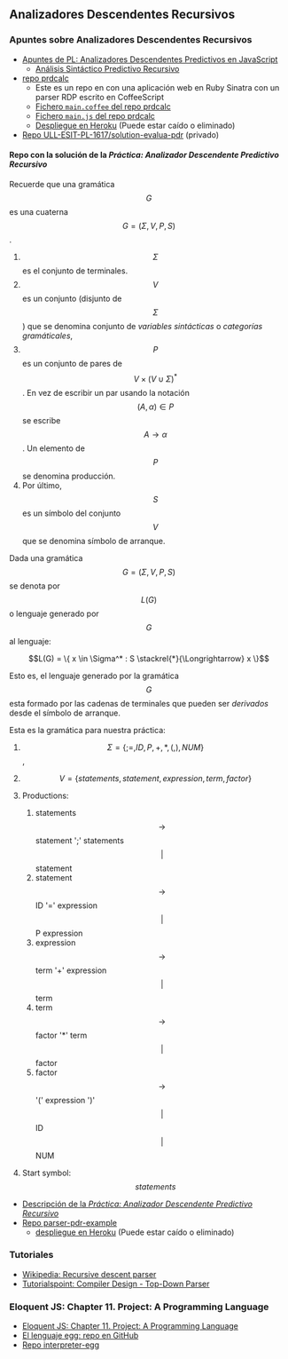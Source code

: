 ## Analizadores Descendentes Recursivos 

### Apuntes sobre Analizadores Descendentes Recursivos 

* [Apuntes de PL: Analizadores Descendentes Predictivos en JavaScript](http://crguezl.github.io/pl-html/node20.html)
  - [Análisis Sintáctico Predictivo Recursivo](http://crguezl.github.io/pl-html/node22.html)
* [repo prdcalc](https://github.com/crguezl/prdcalc)
  - Este es un repo en con una aplicación web en Ruby Sinatra con un parser RDP escrito en CoffeeScript
  - [Fichero `main.coffee` del repo prdcalc](https://github.com/crguezl/prdcalc/blob/master/views/main.coffee)
  - [Fichero `main.js` del repo prdcalc](https://github.com/crguezl/prdcalc/blob/master/views/main.js)
  - [Despliegue en Heroku](https://predictiveparser.herokuapp.com/) (Puede estar caído o eliminado)
* [Repo ULL-ESIT-PL-1617/solution-evalua-pdr](https://github.com/ULL-ESIT-PL-1617/solution-evalua-pdr) (privado)

#### Repo con la solución de la *Práctica: Analizador Descendente Predictivo Recursivo*

Recuerde que una gramática $$G$$ es una cuaterna $$G =(\Sigma,V,P,S)$$.

1.  $$\Sigma$$ es el conjunto de terminales.
2.  $$V$$ es un conjunto (disjunto de $$\Sigma$$) que se denomina
    conjunto de *variables sintácticas* o *categorías gramáticales*,
3.  $$P$$ es un conjunto de pares de $$V \times (V \cup \Sigma)^*$$. En vez de escribir un par usando la notación $$(A, \alpha) \in P$$ se escribe $$A \rightarrow \alpha$$. Un elemento de $$P$$ se denomina producción.
4.  Por último, $$S$$ es un símbolo del conjunto $$V$$ que se denomina
    símbolo de arranque.

Dada una gramática $$G=(\Sigma,V,P,S)$$ se denota por $$L(G)$$ o lenguaje
generado por $$G$$ al lenguaje: 

$$L(G) = \{ x \in \Sigma^* : S \stackrel{*}{\Longrightarrow} x \}$$

Esto es, el lenguaje generado por la gramática $$G$$ esta
formado por las cadenas de terminales que pueden ser <i>derivados</i> 
desde el símbolo de arranque.

Esta es la gramática para nuestra práctica:

1.  $$\Sigma = \{ ; =, ID, P, +, *, (, ), NUM \}$$,
2.  $$V = \{ statements, statement, expression, term, factor \}$$
3.  Productions:
    1.  statements $$ \rightarrow$$ statement ';' statements $$\vert$$
        statement
    2.  statement $$ \rightarrow$$ ID '=' expression $$\vert$$ P
        expression
    3.  expression $$ \rightarrow$$ term '+' expression $$\vert$$ term
    4.  term $$ \rightarrow$$ factor '*' term $$\vert$$ factor
    5.  factor $$ \rightarrow$$ '(' expression ')' $$\vert$$ ID $$
        \vert$$ NUM

4.  Start symbol: $$statements$$

* [Descripción de la *Práctica: Analizador Descendente Predictivo Recursivo*](http://crguezl.github.io/pl-html/node26.html)
* [Repo parser-pdr-example](https://github.com/ULL-ESIT-PL-1617/parser-pdr-example)
  - [despliegue en Heroku](https://pdr-example.herokuapp.com/) (Puede estar caído o eliminado)

### Tutoriales

* [Wikipedia: Recursive descent parser](https://en.wikipedia.org/wiki/Recursive_descent_parser)
* [Tutorialspoint: Compiler Design - Top-Down Parser](https://www.tutorialspoint.com/compiler_design/compiler_design_top_down_parser.htm)

### Eloquent JS: Chapter 11. Project: A Programming Language

* [Eloquent JS: Chapter 11. Project: A Programming Language](http://eloquentjavascript.net/11_language.html)
* [El lenguaje egg: repo en GitHub](https://github.com/ULL-ESIT-PL-1617/egg)
* [Repo interpreter-egg](https://github.com/ULL-ESIT-PL-1617/interpreter-egg)
